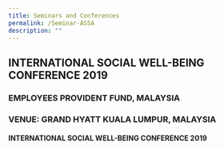 ```yaml
---
title: Seminars and Conferences
permalink: /Seminar-ASSA
description: ""
---
```

## INTERNATIONAL SOCIAL WELL-BEING CONFERENCE 2019
### EMPLOYEES PROVIDENT FUND, MALAYSIA
### VENUE: GRAND HYATT KUALA LUMPUR, MALAYSIA

#### INTERNATIONAL SOCIAL WELL-BEING CONFERENCE 2019